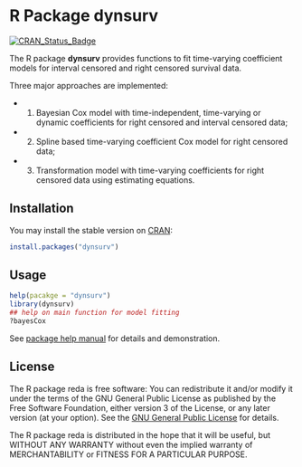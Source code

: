 # R Package dynsurv

[![CRAN_Status_Badge](http://www.r-pkg.org/badges/version/dynsurv)](http://cran.r-project.org/package=dynsurv)

The R package **dynsurv** provides functions to fit time-varying coefficient
models for interval censored and right censored survival data.

Three major approaches are implemented:

* 1) Bayesian Cox model with
time-independent, time-varying or dynamic coefficients for
right censored and interval censored data;

* 2) Spline based time-varying coefficient Cox model for right censored data;

* 3) Transformation model with time-varying coefficients for
right censored data using estimating equations.


## Installation

You may install the stable version on
[CRAN](http://cran.rstudio.com/package=dynsurv):

```r
install.packages("dynsurv")
```


## Usage

```r
help(pacakge = "dynsurv")
library(dynsurv)
## help on main function for model fitting
?bayesCox
```

See [package help manual](https://cran.rstudio.com/web/packages/dynsurv/dynsurv.pdf)
for details and demonstration.


## License

The R package reda is free software: You can redistribute it and/or
modify it under the terms of the GNU General Public License as published
by the Free Software Foundation, either version 3 of the License, or
any later version (at your option).
See the [GNU General Public License](http://www.gnu.org/licenses/) for details.

The R package reda is distributed in the hope that it will be useful,
but WITHOUT ANY WARRANTY without even the implied warranty of
MERCHANTABILITY or FITNESS FOR A PARTICULAR PURPOSE.

